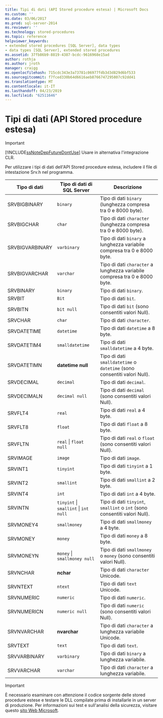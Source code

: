 ```yaml
---
title: Tipi di dati (API Stored procedure estesa) | Microsoft Docs
ms.custom: ''
ms.date: 03/06/2017
ms.prod: sql-server-2014
ms.reviewer: ''
ms.technology: stored-procedures
ms.topic: reference
helpviewer_keywords:
- extended stored procedures [SQL Server], data types
- data types [SQL Server], extended stored procedures
ms.assetid: 37fb86b9-8819-4387-bcdc-9616968e15ad
author: rothja
ms.author: jroth
manager: craigg
ms.openlocfilehash: 715cdc343e3a73781c06977fdb3d3d829d6bf533
ms.sourcegitcommit: f7fced330b64d6616aeb8766747295807c92dd41
ms.translationtype: MT
ms.contentlocale: it-IT
ms.lasthandoff: 04/23/2019
ms.locfileid: "62511646"
---
```

# <a name="data-types-extended-stored-procedure-api"></a>Tipi di dati (API Stored procedure estesa)
    
> [!IMPORTANT]  
>  [!INCLUDE[ssNoteDepFutureDontUse](../../includes/ssnotedepfuturedontuse-md.md)] Usare in alternativa l'integrazione CLR.  
  
 Per utilizzare i tipi di dati dell'API Stored procedure estesa, includere il file di intestazione Srv.h nel programma.  
  
|Tipo di dati|Tipo di dati di SQL Server|Descrizione|  
|---------------|--------------------------|-----------------|  
|SRVBIGBINARY|`binary`|Tipo di dati `binary` (lunghezza compresa tra 0 e 8000 byte).|  
|SRVBIGCHAR|`char`|Tipo di dati `character` (lunghezza compresa tra 0 e 8000 byte).|  
|SRVBIGVARBINARY|`varbinary`|Tipo di dati `binary` a lunghezza variabile compresa tra 0 e 8000 byte.|  
|SRVBIGVARCHAR|`varchar`|Tipo di dati `character` a lunghezza variabile compresa tra 0 e 8000 byte.|  
|SRVBINARY|`binary`|Tipo di dati `binary`.|  
|SRVBIT|`Bit`|Tipo di dati `bit`.|  
|SRVBITN|`bit null`|Tipo di dati `bit` (sono consentiti valori Null).|  
|SRVCHAR|`char`|Tipo di dati `character`.|  
|SRVDATETIME|`datetime`|Tipo di dati `datetime` a 8 byte.|  
|SRVDATETIM4|`smalldatetime`|Tipo di dati `smalldatetime` a 4 byte.|  
|SRVDATETIMN|**datetime null**|Tipo di dati `smalldatetime` o `datetime` (sono consentiti valori Null).|  
|SRVDECIMAL|`decimal`|Tipo di dati `decimal`.|  
|SRVDECIMALN|`decimal null`|Tipo di dati `decimal` (sono consentiti valori Null).|  
|SRVFLT4|`real`|Tipo di dati `real` a 4 byte.|  
|SRVFLT8|`float`|Tipo di dati `float` a 8 byte.|  
|SRVFLTN|`real` &#124; `float null`|Tipo di dati `real` o `float` (sono consentiti valori Null).|  
|SRVIMAGE|`image`|Tipo di dati `image`.|  
|SRVINT1|`tinyint`|Tipo di dati `tinyint` a 1 byte.|  
|SRVINT2|`smallint`|Tipo di dati `smallint` a 2 byte.|  
|SRVINT4|`int`|Tipo di dati `int` a 4 byte.|  
|SRVINTN|`tinyint` &#124; `smallint` &#124; `int null`|Tipo di dati `tinyint`, `smallint` o `int` (sono consentiti valori Null).|  
|SRVMONEY4|`smallmoney`|Tipo di dati `smallmoney` a 4 byte.|  
|SRVMONEY|`money`|Tipo di dati `money` a 8 byte.|  
|SRVMONEYN|`money` &#124; `smallmoney null`|Tipo di dati `smallmoney` o `money` (sono consentiti valori Null).|  
|SRVNCHAR|**nchar**|Tipo di dati `character` Unicode.|  
|SRVNTEXT|`ntext`|Tipo di dati `text` Unicode.|  
|SRVNUMERIC|`numeric`|Tipo di dati `numeric`.|  
|SRVNUMERICN|`numeric null`|Tipo di dati `numeric` (sono consentiti valori Null).|  
|SRVNVARCHAR|**nvarchar**|Tipo di dati `character` a lunghezza variabile Unicode.|  
|SRVTEXT|`text`|Tipo di dati `text`.|  
|SRVVARBINARY|`varbinary`|Tipo di dati `binary` a lunghezza variabile.|  
|SRVVARCHAR|`varchar`|Tipo di dati `character` a lunghezza variabile.|  
  
> [!IMPORTANT]  
>  È necessario esaminare con attenzione il codice sorgente delle stored procedure estese e testare le DLL compilate prima di installarle in un server di produzione. Per informazioni sui test e sull'analisi della sicurezza, visitare questo [sito Web Microsoft](https://go.microsoft.com/fwlink/?LinkID=54761&amp;clcid=0x409https://msdn.microsoft.com/security/).  
  
  
